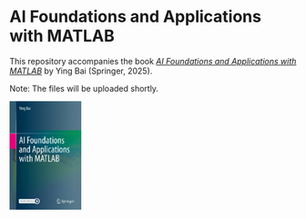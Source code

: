 # AI Foundations and Applications with MATLAB
This repository accompanies the book [*AI Foundations and Applications with MATLAB*](https://link.springer.com/book/10.1007/978-3-031-84423-2) by Ying Bai (Springer, 2025).

Note: The files will be uploaded shortly.

<img src="978-3-031-84423-2.webp"  width="25%" height="25%">
